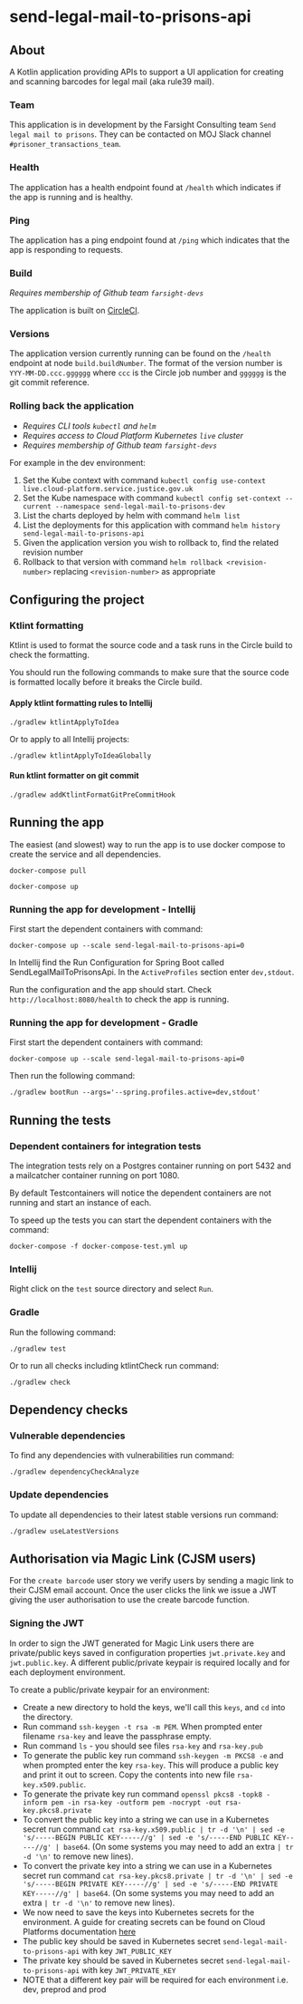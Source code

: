 # send-legal-mail-to-prisons-api

## About
A Kotlin application providing APIs to support a UI application for creating and scanning barcodes for legal mail (aka rule39 mail).

### Team
This application is in development by the Farsight Consulting team `Send legal mail to prisons`. They can be contacted on MOJ Slack channel `#prisoner_transactions_team`.

### Health
The application has a health endpoint found at `/health` which indicates if the app is running and is healthy.

### Ping
The application has a ping endpoint found at `/ping` which indicates that the app is responding to requests.

### Build
<em>Requires membership of Github team `farsight-devs`</em>

The application is built on [CircleCI](https://app.circleci.com/pipelines/github/ministryofjustice/send-legal-mail-to-prisons-api).

### Versions
The application version currently running can be found on the `/health` endpoint at node `build.buildNumber`. The format of the version number is `YYY-MM-DD.ccc.gggggg` where `ccc` is the Circle job number and `gggggg` is the git commit reference.

### Rolling back the application

* <em>Requires CLI tools `kubectl` and `helm`</em>
* <em>Requires access to Cloud Platform Kubernetes `live` cluster</em>
* <em>Requires membership of Github team `farsight-devs`</em>

For example in the dev environment:
1. Set the Kube context with command `kubectl config use-context live.cloud-platform.service.justice.gov.uk`
2. Set the Kube namespace with command `kubectl config set-context --current --namespace send-legal-mail-to-prisons-dev`
3. List the charts deployed by helm with command `helm list`
4. List the deployments for this application with command `helm history send-legal-mail-to-prisons-api`
5. Given the application version you wish to rollback to, find the related revision number
6. Rollback to that version with command `helm rollback <revision-number>` replacing `<revision-number>` as appropriate

## Configuring the project

### Ktlint formatting
Ktlint is used to format the source code and a task runs in the Circle build to check the formatting.

You should run the following commands to make sure that the source code is formatted locally before it breaks the Circle build.

#### Apply ktlint formatting rules to Intellij
`./gradlew ktlintApplyToIdea`

Or to apply to all Intellij projects:

`./gradlew ktlintApplyToIdeaGlobally`

#### Run ktlint formatter on git commit
`./gradlew addKtlintFormatGitPreCommitHook`

## Running the app
The easiest (and slowest) way to run the app is to use docker compose to create the service and all dependencies.

`docker-compose pull`

`docker-compose up`

### Running the app for development - Intellij
First start the dependent containers with command:

`docker-compose up --scale send-legal-mail-to-prisons-api=0`

In Intellij find the Run Configuration for Spring Boot called SendLegalMailToPrisonsApi. In the `ActiveProfiles` section enter `dev,stdout`.

Run the configuration and the app should start. Check `http://localhost:8080/health` to check the app is running.

### Running the app for development - Gradle
First start the dependent containers with command:

`docker-compose up --scale send-legal-mail-to-prisons-api=0`

Then run the following command:

`./gradlew bootRun --args='--spring.profiles.active=dev,stdout'`

## Running the tests

### Dependent containers for integration tests
The integration tests rely on a Postgres container running on port 5432 and a mailcatcher container running on port 1080. 

By default Testcontainers will notice the dependent containers are not running and start an instance of each.

To speed up the tests you can start the dependent containers with the command:

`docker-compose -f docker-compose-test.yml up`

### Intellij
Right click on the `test` source directory and select `Run`.

### Gradle
Run the following command:

`./gradlew test`

Or to run all checks including ktlintCheck run command:

`./gradlew check`

## Dependency checks

### Vulnerable dependencies
To find any dependencies with vulnerabilities run command:

`./gradlew dependencyCheckAnalyze`

### Update dependencies
To update all dependencies to their latest stable versions run command:

`./gradlew useLatestVersions`

## Authorisation via Magic Link (CJSM users)

For the `create barcode` user story we verify users by sending a magic link to their CJSM email account. Once the user clicks the link we issue a JWT giving the user authorisation to use the create barcode function.

### Signing the JWT

In order to sign the JWT generated for Magic Link users there are private/public keys saved in configuration properties `jwt.private.key` and `jwt.public.key`. A different public/private keypair is required locally and for each deployment environment.

To create a public/private keypair for an environment:
* Create a new directory to hold the keys, we'll call this `keys`, and `cd` into the directory.
* Run command `ssh-keygen -t rsa -m PEM`. When prompted enter filename `rsa-key` and leave the passphrase empty.
* Run command `ls` - you should see files `rsa-key` and `rsa-key.pub`
* To generate the public key run command `ssh-keygen -m PKCS8 -e` and when prompted enter the key `rsa-key`. This will produce a public key and print it out to screen. Copy the contents into new file `rsa-key.x509.public`.
* To generate the private key run command `openssl pkcs8 -topk8 -inform pem -in rsa-key -outform pem -nocrypt -out rsa-key.pkcs8.private`
* To convert the public key into a string we can use in a Kubernetes secret run command `cat rsa-key.x509.public | tr -d '\n' | sed -e 's/-----BEGIN PUBLIC KEY-----//g' | sed -e 's/-----END PUBLIC KEY-----//g' | base64`. (On some systems you may need to add an extra `| tr -d '\n'` to remove new lines).
* To convert the private key into a string we can use in a Kubernetes secret run command `cat rsa-key.pkcs8.private | tr -d '\n' | sed -e 's/-----BEGIN PRIVATE KEY-----//g' | sed -e 's/-----END PRIVATE KEY-----//g' | base64`. (On some systems you may need to add an extra `| tr -d '\n'` to remove new lines).
* We now need to save the keys into Kubernetes secrets for the environment. A guide for creating secrets can be found on Cloud Platforms documentation [here](https://user-guide.cloud-platform.service.justice.gov.uk/documentation/deploying-an-app/add-secrets-to-deployment.html#adding-a-secret-to-an-application)
* The public key should be saved in Kubernetes secret `send-legal-mail-to-prisons-api` with key `JWT_PUBLIC_KEY`
* The private key should be saved in Kubernetes secret `send-legal-mail-to-prisons-api` with key `JWT_PRIVATE_KEY`
* NOTE that a different key pair will be required for each environment i.e. dev, preprod and prod